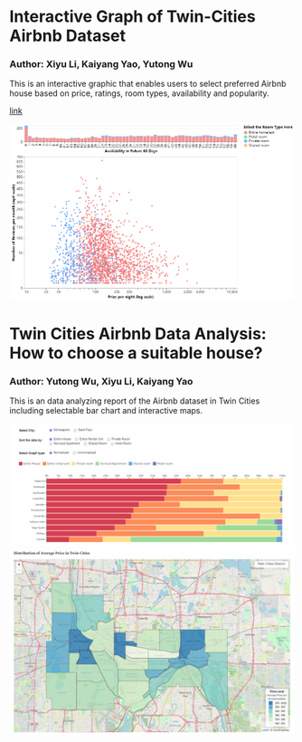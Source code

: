 # Interactive Graph of Twin-Cities Airbnb Dataset

### Author: Xiyu Li, Kaiyang Yao, Yutong Wu

This is an interactive graphic that enables users to select preferred Airbnb house based on price, ratings, room types, availability and popularity.

[link](https://colab.research.google.com/github/Rita-Li527/Projects-from-Data-Visualization-Course/blob/main/Visualization%20of%20Airbnb%20Data%20in%20Twin%20Cities-Interactive%20Scatter%20Plot/Visualization%20of%20Airbnb%20Dataset.ipynb)

<img src="src/preview.png" style="max-width:100%; height:auto;" alt = "Preview of the interactive graphic">


# Twin Cities Airbnb Data Analysis: How to choose a suitable house?

### Author: Yutong Wu, Xiyu Li, Kaiyang Yao

This is an data analyzing report of the Airbnb dataset in Twin Cities including selectable bar chart and interactive maps.

<img src="src/bar.png" style="max-width:100%; height:auto;" alt = "Preview of the selectable bar chart">

<img src="src/map.png" style="max-width:100%; height:auto;" alt = "Preview of the interactive map">

